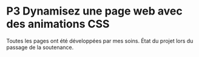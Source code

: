 # P3 Dynamisez une page web avec des animations CSS

Toutes les pages ont été développées par mes soins.
État du projet lors du passage de la soutenance.
